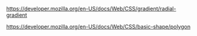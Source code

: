 https://developer.mozilla.org/en-US/docs/Web/CSS/gradient/radial-gradient

https://developer.mozilla.org/en-US/docs/Web/CSS/basic-shape/polygon
